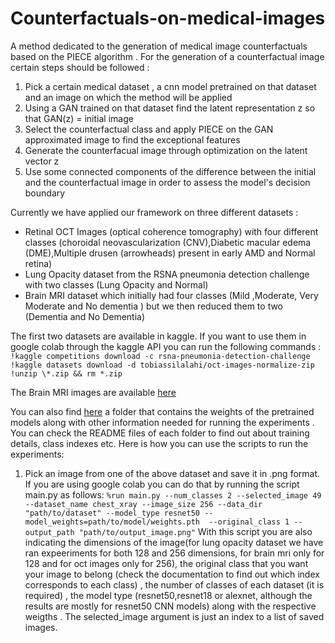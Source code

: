 # Counterfactuals-on-medical-images
A method dedicated to the generation of medical image counterfactuals based on the PIECE algorithm .
For the generation of a counterfactual image certain steps should be followed :
1) Pick a certain medical dataset , a cnn model pretrained on that dataset and an image on which the method will be applied
2) Using a GAN trained on that dataset find the latent representation z so that GAN(z) = initial image
3) Select the counterfactual class and apply PIECE on the GAN approximated image to find the exceptional features
4) Generate the counterfacual image through optimization on the latent vector z
5) Use some connected components of the difference between the initial and the counterfactual image in order to assess the model's decision boundary     


Currently we have applied our framework on three different datasets :
* Retinal OCT Images (optical coherence tomography) with four different classes (choroidal neovascularization (CNV),Diabetic macular edema (DME),Multiple drusen (arrowheads) present in early AMD and Normal retina)
* Lung Opacity dataset from the RSNA pneumonia detection challenge with two classes (Lung Opacity and Normal)
* Brain MRI dataset which initially had four classes (Mild ,Moderate, Very Moderate and No dementia ) but we then reduced them to two (Dementia and No Dementia)


The first two datasets are available in kaggle. If you want to use them in google colab through the kaggle API you can run the following commands :
```!kaggle competitions download -c rsna-pneumonia-detection-challenge```
```!kaggle datasets download -d tobiassilalahi/oct-images-normalize-zip```
```!unzip \*.zip && rm *.zip```

The Brain MRI images are available [here](https://drive.google.com/drive/folders/1-4DDyMcHBT_NGrNEZcw8Bb7eovnvilDT?usp=drive_link) 

You can also find [here](https://drive.google.com/drive/folders/1VW6pL0TVRiZyDBFlYknk1dhtFgJdaOzQ?usp=drive_link) a folder that contains the weights of the pretrained models along with other information needed for running the experiments . You can check the README files of each folder to find out about training details, class indexes etc. Here is how you can use the scripts to run the experiments:

1. Pick an image from one of the above dataset and save it in .png format. If you are using google colab you can do that by running the script main.py as follows:
```%run main.py --num_classes 2 --selected_image 49 --dataset_name chest_xray --image_size 256 --data_dir "path/to/dataset" --model_type resnet50 --model_weights=path/to/model/weights.pth  --original_class 1 --output_path "path/to/output_image.png"```
With this script you are also indicating the dimensions of the image(for lung opacity dataset we have ran expeeriments for both 128 and 256 dimensions, for brain mri only for 128 and for oct images only for 256), the original class that you want your image to belong (check the documentation to find out which index corresponds to each class) , the number of classes of each dataset (it is required) , the model type (resnet50,resnet18 or alexnet, although the results are mostly for resnet50 CNN models) along with the respective weigths . The selected_image argument is just an index to a list of saved images. 

